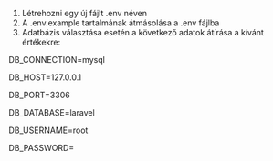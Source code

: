 1. Létrehozni egy új fájlt .env néven
2. A .env.example tartalmának átmásolása a .env fájlba
3. Adatbázis választása esetén a következő adatok átírása a kívánt értékekre:

DB_CONNECTION=mysql

DB_HOST=127.0.0.1

DB_PORT=3306

DB_DATABASE=laravel

DB_USERNAME=root

DB_PASSWORD=